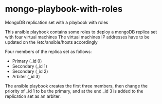 # mongo-playbook-with-roles
MongoDB replication set with a playbook with roles

This ansible playbook contains some roles to deploy a mongoDB replica set with four virtual machines
The virtual machines IP addresses have to be updated on the /etc/ansible/hosts accordingly

Four members of the replica set as follows:
- Primary (_id 0)
- Secondary (_id 1)
- Secondary (_id 2)
- Arbiter (_id 3)

The ansible playbook creates the first three members, then change the priority of _id 1 to be the primary, and at the end _id 3 is added to the replication set as an arbiter.
